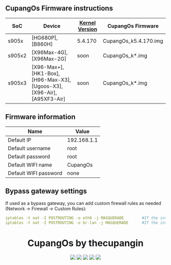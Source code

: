 ## CupangOs Firmware instructions

| SoC  | Device | [ Kernel Version ](https://github.com/ophub/kernel/tree/main/pub/stable) | CupangOs Firmware |
| ---- | ---- | ---- | ---- |
| s905x | [HG680P], [B860H] | 5.4.170 | CupangOs_k5.4.170.img |
| s905x2 | [X96Max-4G], [X96Max-2G] | soon | CupangOs_k*.img |
| s905x3 | [X96-Max+], [HK1-Box], [H96-Max-X3], [Ugoos-X3], [X96-Air], [A95XF3-Air] | soon | CupangOs_k*.img |

## Firmware information

| Name | Value |
| ---- | ---- |
| Default IP | 192.168.1.1 |
| Default username | root |
| Default password | root |
| Default WIFI name | CupangOs |
| Default WIFI password | none |

## Bypass gateway settings

If used as a bypass gateway, you can add custom firewall rules as needed (Network → Firewall → Custom Rules):

```yaml
iptables -t nat -I POSTROUTING -o eth0 -j MASQUERADE        #If the interface is eth0.
iptables -t nat -I POSTROUTING -o br-lan -j MASQUERADE      #If the interface is br-lan bridged.
```
<div align="center">
<h1 align="center">CupangOs by thecupangin</h1>
<img src="https://img.shields.io/github/issues/thecupangin/cupang?color=green">
<img src="https://img.shields.io/github/stars/thecupangin/cupang?color=yellow">
<img src="https://img.shields.io/github/forks/thecupangin/cupang?color=orange">
<img src="https://img.shields.io/github/license/thecupangin/cupang?color=ff69b4">
<img src="https://img.shields.io/github/languages/code-size/thecupangin/cupang?color=blueviolet">
</div>

